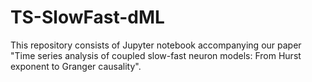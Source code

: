 # TS-SlowFast-dML
This repository consists of Jupyter notebook accompanying our paper "Time series analysis of coupled slow-fast neuron models: From Hurst exponent to Granger causality".
